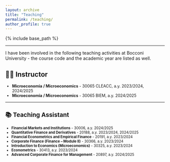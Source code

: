 ```yaml
---
layout: archive
title: "Teaching"
permalink: /teaching/
author_profile: true
---
```


{% include base_path %}


---
I have been involved in the following teaching activities at Bocconi University - the course code and the academic year are listed as well. 

## 🧑‍🏫 Instructor
<span style="font-size: 0.9em;">

- **Microeconomia / Microeconomics** - 30065 CLEACC, a.y. 2023/2024, 2024/2025
- **Microeconomia / Microeconomics** - 30065 BIEM, a.y. 2024/2025

---

## 📚 Teaching Assistant
<span style="font-size: 0.9em;">

- **Financial Markets and Institutions** - 30006, a.y. 2024/2025
- **Quantitative Finance and Derivatives** - 20188, a.y. 2023/2024, 2024/2025
- **Financial Econometrics and Empirical Finance** - 20191, a.y. 2023/2024 
- **Corporate Finance (Finance – Module II)**  - 30366, a.y. 2023/2024
- **Introduction to Economics (Microeconomics)** - 30325, a.y. 2023/2024
- **Econometrics** - 30413, a.y. 2023/2024
- **Advanced Corporate Finance for Management** - 20897, a.y. 2024/2025
